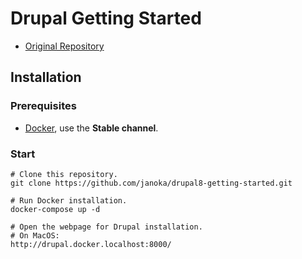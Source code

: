 # Drupal Getting Started

- [Original Repository](https://github.com/janoka/drupal8-getting-started)

## Installation

### Prerequisites

- [Docker](https://docs.docker.com/engine/installation/), use the **Stable channel**.

### Start

````
# Clone this repository.
git clone https://github.com/janoka/drupal8-getting-started.git

# Run Docker installation.
docker-compose up -d

# Open the webpage for Drupal installation.
# On MacOS:
http://drupal.docker.localhost:8000/
````

